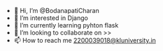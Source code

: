 - 👋 Hi, I’m @BodanapatiCharan
- 👀 I’m interested in Django 
- 🌱 I’m currently learning pyhton flask   
- 💞️ I’m looking to collaborate on >>
- 📫 How to reach me 2200039018@kluniversity.in

<!---
BodanapatiCharan/BodanapatiCharan is a ✨ special ✨ repository because its `README.md` (this file) appears on your GitHub profile.
You can click the Preview link to take a look at your changes.
--->
